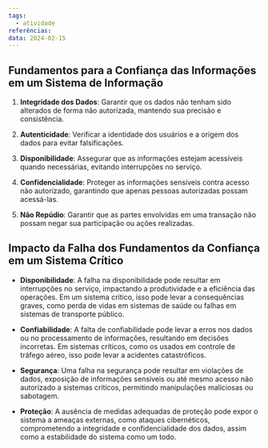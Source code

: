 ```yaml
---
tags:
  - atividade
referências: 
data: 2024-02-15
---
```

## Fundamentos para a Confiança das Informações em um Sistema de Informação


1. **Integridade dos Dados**: Garantir que os dados não tenham sido alterados de forma não autorizada, mantendo sua precisão e consistência.

2. **Autenticidade**: Verificar a identidade dos usuários e a origem dos dados para evitar falsificações.

3. **Disponibilidade**: Assegurar que as informações estejam acessíveis quando necessárias, evitando interrupções no serviço.

4. **Confidencialidade**: Proteger as informações sensíveis contra acesso não autorizado, garantindo que apenas pessoas autorizadas possam acessá-las.

5. **Não Repúdio**: Garantir que as partes envolvidas em uma transação não possam negar sua participação ou ações realizadas.



## Impacto da Falha dos Fundamentos da Confiança em um Sistema Crítico


- **Disponibilidade**: A falha na disponibilidade pode resultar em interrupções no serviço, impactando a produtividade e a eficiência das operações. Em um sistema crítico, isso pode levar a consequências graves, como perda de vidas em sistemas de saúde ou falhas em sistemas de transporte público.

- **Confiabilidade**: A falta de confiabilidade pode levar a erros nos dados ou no processamento de informações, resultando em decisões incorretas. Em sistemas críticos, como os usados em controle de tráfego aéreo, isso pode levar a acidentes catastróficos.

- **Segurança**: Uma falha na segurança pode resultar em violações de dados, exposição de informações sensíveis ou até mesmo acesso não autorizado a sistemas críticos, permitindo manipulações maliciosas ou sabotagem.

- **Proteção**: A ausência de medidas adequadas de proteção pode expor o sistema a ameaças externas, como ataques cibernéticos, comprometendo a integridade e confidencialidade dos dados, assim como a estabilidade do sistema como um todo.

